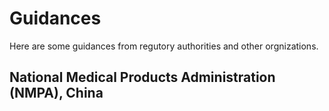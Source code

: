 # Guidances
Here are some guidances from regutory authorities and other orgnizations.
## National Medical Products Administration (NMPA), China
